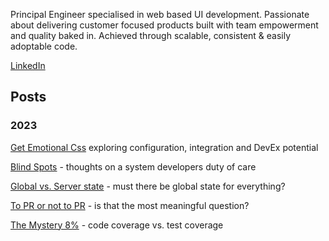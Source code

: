 Principal Engineer specialised in web based UI development. Passionate about delivering customer focused products built with team empowerment and quality baked in. Achieved through scalable, consistent & easily adoptable code.

[LinkedIn](https://www.linkedin.com/in/ian-huet-bbb2aa4/)

## Posts

### 2023

[Get Emotional Css](https://journal.huet.info/20230721_get_emotional) exploring configuration, integration and DevEx potential

[Blind Spots](https://journal.huet.info/20230719_blind_spots) - thoughts on a system developers duty of care

[Global vs. Server state](https://journal.huet.info/global_vs_server_state) - must there be global state for everything?

[To PR or not to PR](https://journal.huet.info/to_pr_or_not_to_pr) - is that the most meaningful question?

[The Mystery 8%](https://journal.huet.info/mystery_8_percent) - code coverage vs. test coverage
